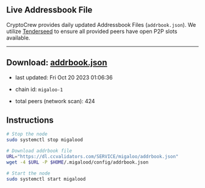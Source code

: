 ## Live Addressbook File

CryptoCrew provides daily updated Addressbook Files (`addrbook.json`). We utilize [Tenderseed](https://github.com/binaryholdings/tenderseed) to ensure all provided peers have open P2P slots available.

---
**Download: [addrbook.json](https://dl.ccvalidators.com/SERVICE/migaloo/addrbook.json)**
---

- last updated: Fri Oct 20 2023 01:06:36
- chain id: `migaloo-1`

- total peers (network scan): 424

## Instructions
```sh
# Stop the node
sudo systemctl stop migalood

# Download addrbook file
URL="https://dl.ccvalidators.com/SERVICE/migaloo/addrbook.json"
wget -4 $URL -P $HOME/.migalood/config/addrbook.json

# Start the node
sudo systemctl start migalood
```
